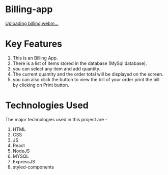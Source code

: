 # Billing-app

[Uploading billing.webm…]()


# Key Features
1. This is an Billing App.
2. There is a list of items stored in the database (MySql database).
3. you can select any item and add quantity.
4. The current quantity and the order total will be displayed on the screen.
5. you can also click the button to view the bill of your order print the bill by clicking on Print button.

# Technologies Used
The major technologies used in this project are -
1. HTML
2. CSS
3. JS
4. React
5. NodeJS
6. MYSQL
7. ExpressJS
8. styled-components
